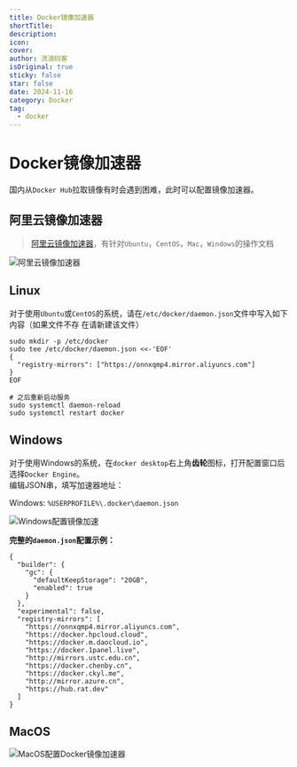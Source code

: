 ```yaml
---
title: Docker镜像加速器
shortTitle:
description:
icon:
cover:
author: 流浪码客
isOriginal: true
sticky: false
star: false
date: 2024-11-16
category: Docker
tag:
  - docker
---
```


# Docker镜像加速器

国内从`Docker Hub`拉取镜像有时会遇到困难，此时可以配置镜像加速器。

## 阿里云镜像加速器

> [阿里云镜像加速器](https://cr.console.aliyun.com/cn-hangzhou/instances/mirrors)，有针对`Ubuntu`，`CentOS`，`Mac`，`Windows`的操作文档

![阿里云镜像加速器](http://img.geekyspace.cn/pictures/2024/202411270006564.png)

## Linux

对于使用`Ubuntu`或`CentOS`的系统，请在`/etc/docker/daemon.json`文件中写入如下内容（如果文件不存
在请新建该文件）

```shell
sudo mkdir -p /etc/docker
sudo tee /etc/docker/daemon.json <<-'EOF'
{
  "registry-mirrors": ["https://onnxqmp4.mirror.aliyuncs.com"]
}
EOF

# 之后重新启动服务
sudo systemctl daemon-reload
sudo systemctl restart docker
```

## Windows

对于使用Windows的系统，在`docker desktop`右上角**齿轮**图标，打开配置窗口后选择`Docker Engine`。<br/>
编辑JSON串，填写加速器地址：

Windows: `%USERPROFILE%\.docker\daemon.json`

![Windows配置镜像加速](http://img.geekyspace.cn/pictures/2024/202411160051539.png)

**完整的`daemon.json`配置示例：**

```shell
{
  "builder": {
    "gc": {
      "defaultKeepStorage": "20GB",
      "enabled": true
    }
  },
  "experimental": false,
  "registry-mirrors": [
    "https://onnxqmp4.mirror.aliyuncs.com",
    "https://docker.hpcloud.cloud",
    "https://docker.m.daocloud.io",
    "https://docker.1panel.live",
    "http://mirrors.ustc.edu.cn",
    "https://docker.chenby.cn",
    "https://docker.ckyl.me",
    "http://mirror.azure.cn",
    "https://hub.rat.dev"
  ]
}
```

## MacOS

![MacOS配置Docker镜像加速器](http://img.geekyspace.cn/pictures/2024/202412041859454.png)

